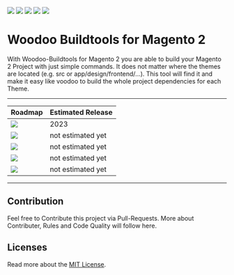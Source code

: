 <img src="https://img.shields.io/github/last-commit/dermatz/woodoo-buildtools-m2/main"> <img src="https://img.shields.io/github/languages/code-size/dermatz/woodoo-buildtools-m2"> <img src="https://img.shields.io/github/issues-pr-raw/dermatz/woodoo-buildtools-m2"> <img src="https://img.shields.io/github/issues/dermatz/woodoo-buildtools-m2"> <img src="https://img.shields.io/github/languages/top/dermatz/woodoo-buildtools-m2">

# Woodoo Buildtools for Magento 2

With Woodoo-Buildtools for Magento 2 you are able to build your Magento 2 Project with just simple commands.
It does not matter where the themes are located (e.g. src or app/design/frontend/...).
This tool will find it and make it easy like voodoo to build the whole project dependencies for each Theme.

---

|Roadmap| Estimated Release
|-|-|
|<img src="https://img.shields.io/badge/Magento_2-on_research-FFA726">| 2023
|<img src="https://img.shields.io/badge/Magento_2_Hyvä_1.1x-planed-4DD0E1">| not estimated yet
|<img src="https://img.shields.io/badge/Magento_2_Hyvä_1.2x-planed-4DD0E1">| not estimated yet
|<img src="https://img.shields.io/badge/Magento_2_Hyvä_Fallback-planed-4DD0E1">| not estimated yet
|<img src="https://img.shields.io/badge/Magento_1 (MageOne)-planned-%23ccc">| not estimated yet

---
## Contribution
Feel free to Contribute this project via Pull-Requests.
More about Contributer, Rules and Code Quality will follow here.

## Licenses

Read more about the [MIT License](./MIT_License.md).
